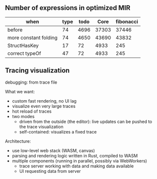 ## Number of expressions in optimized MIR

when                  | type | todo | Core  | fibonacci
----------------------|------|------|-------|----------
before                |   74 | 4696 | 37303 |     37446
more constant folding |   74 | 4650 | 43690 |     43832
StructHasKey          |   17 |   72 |  4933 |       245
correct typeOf        |   47 |   72 |  4933 |       245


## Tracing visualization

debugging: from trace file

What we want:
- custom fast rendering, no UI lag
- visualize even very large traces
- hot reload of traces
- two modes
  - driven from the outside (the editor): live updates can be pushed to the trace visualization
  - self-contained: visualizes a fixed trace

Architecture:
- use low-level web stack (WASM, canvas)
- parsing and rendering logic written in Rust, compiled to WASM
- multiple components (running in parallel, possibly via WebWorkers)
  - trace server working with data and making data available
  - UI requesting data from server

